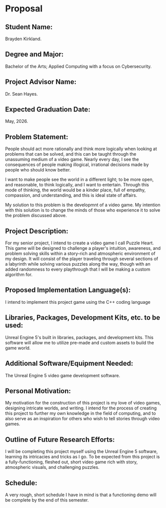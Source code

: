 Proposal
========

Student Name:
-------------
Brayden Kirkland.

Degree and Major:
-----------------
Bachelor of the Arts; Applied Computing with a focus on Cybersecurity.

Project Advisor Name:
---------------------
Dr. Sean Hayes.

Expected Graduation Date:
-------------------------
May, 2026.

Problem Statement:
------------------

People should act more rationally and think more logically when looking at
problems that can be solved, and this can be taught through the unassuming
medium of a video game. Nearly every day, I see the consequences of people
making illogical, irrational decisions made by people who should know better.

I want to make people see the world in a different light; to be more open, and reasonable, to think logically, and I want to entertain. Through this mode
of thinking, the world would be a kinder place, full of empathy, compassion, and understanding, and this is ideal state of affairs.

My solution to this problem is the developmnt of a video game. My intention with this solution is to change the minds of those who experience it to solve the problem discussed above. 

Project Description:
--------------------
For my senior project, I intend to create a video game I call Puzzle Heart. This
game will be designed to challenge a player's intuition, awareness, and problem
solving skills within a story-rich and atmospheric environment of my design. It
will consist of the player traveling through several sections of a labyrinth
while solving various puzzles along the way, though with an added randomness to
every playthrough that I will be making a custom algorithm for.

Proposed Implementation Language(s):
------------------------------------
I intend to implement this project game using the C++ coding language

Libraries, Packages, Development Kits, etc. to be used:
-------------------------------------------------------
Unreal Engine 5's built in libraries, packages, and
development kits. This software will allow me to utilize pre-made and custom
assets to build the game world.

Additional Software/Equipment Needed:
-------------------------------------
The Unreal Engine 5 video game development software.

Personal Motivation:
--------------------
My motivation for the construction of this project is my love of video games,
designing intricate worlds, and writing. I intend for the process of creating
this project to further my own knowledge in the field of computing, and to also
serve as an inspiration for others who wish to tell stories through video games.

Outline of Future Research Efforts:
-----------------------------------
I will be completing this project myself using the Unreal Engine 5 software,
learning its intricacies and tricks as I go. To be expected from this project is
a fully-functioning, fleshed out, short video game rich with story, atmospheric
visuals, and challenging puzzles.

Schedule:
---------
A very rough, short schedule I have in mind is that a functioning demo will be complete
by the end of this semester.
